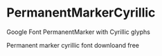 # PermanentMarkerCyrillic

Google Font PermanentMarker with Cyrillic glyphs 

Permanent marker cyrillic font downloand free
